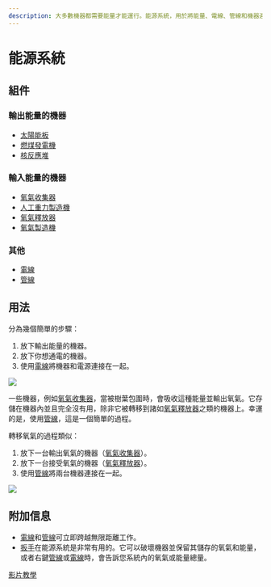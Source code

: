 ```yaml
---
description: 大多數機器都需要能量才能運行。能源系統，用於將能量、電線、管線和機器連接在一起。
---
```


# 能源系統

## 組件

### 輸出能量的機器

* [太陽能板](../item/solar-panel.md)
* [燃煤發電機](../item/coal-generator.md)
* [核反應堆](../item/nuclear-reactor.md)

### 輸入能量的機器

* [氧氣收集器](../item/oxygen-collector.md)
* [人工重力製造機](../item/Artificial-Gravity-Generator.md)
* [氧氣釋放器](../item/oxygen-bubble-distributor.md)
* [氧氣製造機](../item/tank-refiller.md)

### 其他

* [電線](../item/Wire.md)
* [管線](../item/Pipe.md)

## 用法

分為幾個簡單的步驟：

1. 放下輸出能量的機器。
2. 放下你想通電的機器。
3. 使用[電線](../item/Wire.md)將機器和電源連接在一起。

![](https://camo.githubusercontent.com/4c4b56b2c1df571683e2bb5f3f3ad51e27b0679f63c9c2ec7a9b0abf72cd6572/68747470733a2f2f692e696d6775722e636f6d2f4249334a72385a2e706e67)

一些機器，例如[氧氣收集器](../item/oxygen-collector.md)，當被樹葉包圍時，會吸收這種能量並輸出氧氣。它存儲在機器內並且完全沒有用，除非它被轉移到諸如[氧氣釋放器](../item/oxygen-bubble-distributor.md)之類的機器上。幸運的是，使用[管線](../item/Pipe.md)，這是一個簡單的過程。

轉移氧氣的過程類似：

1. 放下一台輸出氧氣的機器（[氧氣收集器](../item/oxygen-collector.md)）。
2. 放下一台接受氧氣的機器（[氧氣釋放器](../item/oxygen-bubble-distributor.md)）。
3. 使用[管線](../item/Pipe.md)將兩台機器連接在一起。

![](https://camo.githubusercontent.com/1a4137be02ed6cf3980c1c56b7ad65b202414bd00835a6a941ebe3ade43e8405/68747470733a2f2f692e696d6775722e636f6d2f424d56475a63762e706e67)



## 附加信息

* [電線](../item/Wire.md)和[管線](../item/Pipe.md)可立即跨越無限距離工作。
* [扳手](../item/Wrench.md)在能源系統是非常有用的。它可以破壞機器並保留其儲存的氧氣和能量，或者右鍵[管線](../item/Pipe.md)或[電線](../item/Wire.md)時，會告訴您系統內的氧氣或能量總量。

[影片教學](https://youtu.be/CvFLJJf2b2c)
